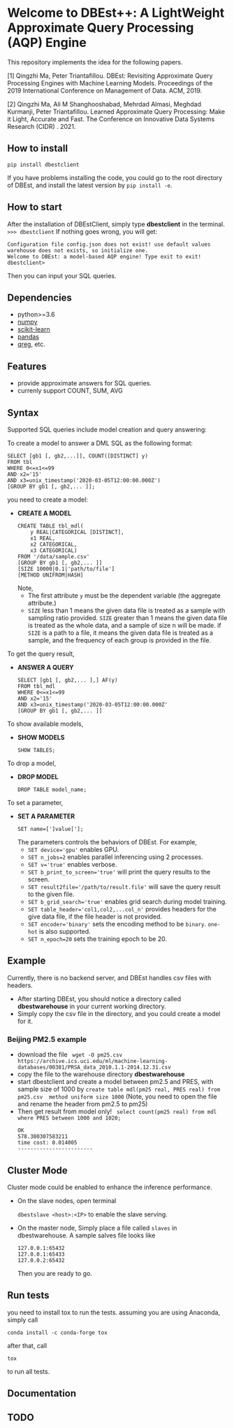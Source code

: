 # Welcome to DBEst++: A LightWeight Approximate Query Processing (AQP) Engine
This repository implements the idea for the following papers.

<a id="1">[1]</a> 
Qingzhi Ma, Peter Triantafillou. 
DBEst: Revisiting Approximate Query Processing Engines with Machine Learning Models. 
Proceedings of the 2019 International Conference on Management of Data. ACM, 2019.

<a id="2">[2]</a> 
Qingzhi Ma, Ali M Shanghooshabad, Mehrdad Almasi, Meghdad Kurmanji, Peter Triantafillou. 
Learned Approximate Query Processing: Make it Light, Accurate and Fast. 
The Conference on Innovative Data Systems Research (CIDR) . 2021.

## How to install
```pip install dbestclient```

If you have problems installing the code, you could go to the root directory of DBEst, and install the latest version by 
```pip install -e```.
## How to start
After the installation of DBEstClient, simply type **dbestclient** in the terminal.
```>>> dbestclient```
If nothing goes wrong, you will get:
```
Configuration file config.json does not exist! use default values
warehouse does not exists, so initialize one.
Welcome to DBEst: a model-based AQP engine! Type exit to exit!
dbestclient>
```
Then you can input your SQL queries.

## Dependencies
- python>=3.6
- [numpy](https://github.com/numpy/numpy)
- [scikit-learn](https://github.com/scikit-learn/scikit-learn)
- [pandas](https://github.com/pandas-dev/pandas)
- [qreg](https://github.com/qingzma/qreg), etc.

## Features
- provide approximate answers for SQL queries.
- currenly support COUNT, SUM, AVG

## Syntax
Supported SQL queries include model creation and query answering:

To create a model to answer a DML SQL as the following format:
```
SELECT [gb1 [, gb2,...]], COUNT([DISTINCT] y) 
FROM tbl
WHERE 0<=x1<=99
AND x2='15'
AND x3=unix_timestamp('2020-03-05T12:00:00.000Z')
[GROUP BY gb1 [, gb2,... ]];
```
you need to create a model:
- **CREATE A MODEL**
	```
	CREATE TABLE tbl_mdl(
		y REAL|CATEGORICAL [DISTINCT], 
		x1 REAL, 
		x2 CATEGORICAL, 
		x3 CATEGORICAL)  
	FROM '/data/sample.csv'  
	[GROUP BY gb1 [, gb2,... ]]  
	[SIZE 10000|0.1|'path/to/file']  
	[METHOD UNIFROM|HASH]
	```
	<!-- [ENCODING ONEHOT|BINARY] -->
	Note,
	- The first attribute ```y``` must be the dependent variable (the aggregate attribute.)
	- ```SIZE``` less than 1 means the given data file is treated as a sample with sampling ratio provided. ```SIZE``` greater than 1 means the given data file is treated as the whole data, and a sample of size n will be made. if ```SIZE``` is a path to a file, it means the given data file is treated as a sample, and the frequency of each group is provided in the file. 

To get the query result,
- **ANSWER A QUERY** 
	```
	SELECT [gb1 [, gb2,... ],] AF(y)  
	FROM tbl_mdl  
	WHERE 0<=x1<=99
	AND x2='15'
	AND x3=unix_timestamp('2020-03-05T12:00:00.000Z'
	[GROUP BY gb1 [, gb2,... ]]
	```

To show available models,
- **SHOW MODELS**
	```
	SHOW TABLES;
	```

To drop a model,
- **DROP MODEL**
	```
	DROP TABLE model_name;
	```

To set a parameter,
- **SET A PARAMETER**
	```
	SET name=[']value['];
	```
	The parameters controls the behaviors of DBEst. For example, 
	- ```SET device='gpu'``` enables GPU.
	- ```SET n_jobs=2```     enables parallel inferencing using 2 processes.
	- ```SET v='true'```     enables verbose.
	- ```SET b_print_to_screen='true'``` will print the query results to the screen.
	- ```SET result2file='/path/to/result.file'``` will save the query result to the given file.
	- ```SET b_grid_search='true'``` enables grid search during model training.
	- ```SET table_header='col1,col2,...col_n'``` provides headers for the give data file, if the file header is not provided.
	- ```SET encoder='binary'``` sets the encoding method to be ```binary```. ```one-hot``` is also supported.
	- ```SET n_epoch=20``` sets the training epoch to be 20.


## Example
Currently, there is no backend server, and DBEst handles csv files with headers.
- After starting DBEst, you should notice a directory called **dbestwarehouse**  in your current working directory.
- Simply copy the csv file in the directory, and you could create a model for it.

### Beijing PM2.5 example
- download the file ``` wget -O pm25.csv https://archive.ics.uci.edu/ml/machine-learning-databases/00381/PRSA_data_2010.1.1-2014.12.31.csv```
-  copy the file to the warehouse directory **dbestwarehouse**
- start dbestclient and create a model between pm2.5 and PRES, with sample size of 1000 by 
```create table mdl(pm25 real, PRES real) from pm25.csv  method uniform size 1000```
 (Note, you need to open the file and rename the header from pm2.5 to pm25)
- Then get result from model only!
``` select count(pm25 real) from mdl where PRES between 1000 and 1020;```
	```
	OK
	578.380307583211
	time cost: 0.014005
	------------------------
	```


## Cluster Mode
Cluster mode could be enabled to enhance the inference performance.

- On the slave nodes, open terminal 

	```dbestslave <host>:<IP>``` to enable the slave serving.

- On the master node,
	Simply place a file called ```slaves``` in dbestwarehouse. A sample salves file looks like 

	```
	127.0.0.1:65432
	127.0.0.1:65433
	127.0.0.2:65432
	```
	Then you are ready to go.

## Run tests
you need to install tox to run the tests.
assuming you are using Anaconda, simply call
```
conda install -c conda-forge tox
```
after that, call
```
tox
```
to run all tests.

## Documentation

## TODO 

